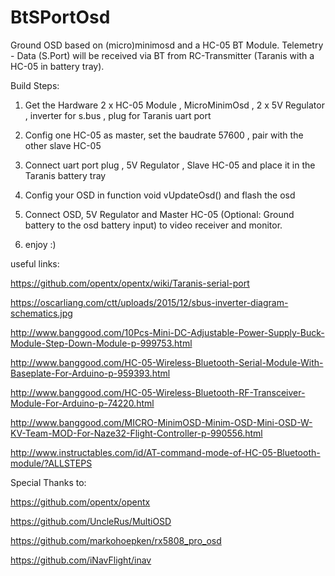 # BtSPortOsd
Ground OSD based on (micro)minimosd and a HC-05 BT Module. Telemetry - Data (S.Port) will be received via BT from RC-Transmitter (Taranis with a HC-05 in battery tray).

Build Steps:

1. Get the Hardware 2 x HC-05 Module , MicroMinimOsd , 2 x 5V Regulator , inverter for s.bus , plug for Taranis uart port

2. Config one HC-05 as master, set the baudrate 57600 , pair with the other slave HC-05

3. Connect uart port plug , 5V Regulator , Slave HC-05 and place it in the Taranis battery tray

4. Config your OSD in function void vUpdateOsd() and flash the osd

5. Connect OSD, 5V Regulator and Master HC-05 (Optional: Ground battery to the osd battery input) to video receiver and monitor.

6. enjoy :)


useful links:

https://github.com/opentx/opentx/wiki/Taranis-serial-port

https://oscarliang.com/ctt/uploads/2015/12/sbus-inverter-diagram-schematics.jpg

http://www.banggood.com/10Pcs-Mini-DC-Adjustable-Power-Supply-Buck-Module-Step-Down-Module-p-999753.html

http://www.banggood.com/HC-05-Wireless-Bluetooth-Serial-Module-With-Baseplate-For-Arduino-p-959393.html

http://www.banggood.com/HC-05-Wireless-Bluetooth-RF-Transceiver-Module-For-Arduino-p-74220.html

http://www.banggood.com/MICRO-MinimOSD-Minim-OSD-Mini-OSD-W-KV-Team-MOD-For-Naze32-Flight-Controller-p-990556.html

http://www.instructables.com/id/AT-command-mode-of-HC-05-Bluetooth-module/?ALLSTEPS


Special Thanks to:

https://github.com/opentx/opentx

https://github.com/UncleRus/MultiOSD

https://github.com/markohoepken/rx5808_pro_osd

https://github.com/iNavFlight/inav


